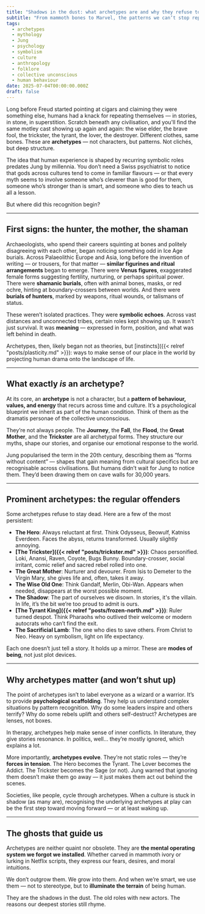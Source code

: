```yaml
---
title: "Shadows in the dust: what archetypes are and why they refuse to die"
subtitle: "From mammoth bones to Marvel, the patterns we can’t stop repeating"
tags:
  - archetypes
  - mythology
  - Jung
  - psychology
  - symbolism
  - culture
  - anthropology
  - folklore
  - collective unconscious
  - human behaviour
date: 2025-07-04T00:00:00.000Z
draft: false
---
```


Long before Freud started pointing at cigars and claiming they were something else, humans had a knack for repeating themselves — in stories, in stone, in superstition. Scratch beneath any civilisation, and you'll find the same motley cast showing up again and again: the wise elder, the brave fool, the trickster, the tyrant, the lover, the destroyer. Different clothes, same bones. These are **archetypes** — not characters, but patterns. Not clichés, but deep structure.

The idea that human experience is shaped by recurring symbolic roles predates Jung by millennia. You don’t need a Swiss psychiatrist to notice that gods across cultures tend to come in familiar flavours — or that every myth seems to involve someone who’s cleverer than is good for them, someone who’s stronger than is smart, and someone who dies to teach us all a lesson.

But where did this recognition begin?

---

## First signs: the hunter, the mother, the shaman

Archaeologists, who spend their careers squinting at bones and politely disagreeing with each other, began noticing something odd in Ice Age burials. Across Palaeolithic Europe and Asia, long before the invention of writing — or trousers, for that matter — **similar figurines and ritual arrangements** began to emerge. There were **Venus figures**, exaggerated female forms suggesting fertility, nurturing, or perhaps spiritual power. There were **shamanic burials**, often with animal bones, masks, or red ochre, hinting at boundary-crossers between worlds. And there were **burials of hunters**, marked by weapons, ritual wounds, or talismans of status.

These weren’t isolated practices. They were **symbolic echoes**. Across vast distances and unconnected tribes, certain roles kept showing up. It wasn't just survival. It was **meaning** — expressed in form, position, and what was left behind in death.

Archetypes, then, likely began not as theories, but [instincts]({{< relref "posts/plasticity.md" >}}): ways to make sense of our place in the world by projecting human drama onto the landscape of life.

---

## What exactly *is* an archetype?

At its core, an **archetype** is not a character, but a **pattern of behaviour, values, and energy** that recurs across time and culture. It’s a psychological blueprint we inherit as part of the human condition. Think of them as the dramatis personae of the collective unconscious.

They’re not always people. The **Journey**, the **Fall**, the **Flood**, the **Great Mother**, and the **Trickster** are all archetypal forms. They structure our myths, shape our stories, and organise our emotional response to the world.

Jung popularised the term in the 20th century, describing them as “forms without content” — shapes that gain meaning from cultural specifics but are recognisable across civilisations. But humans didn’t wait for Jung to notice them. They’d been drawing them on cave walls for 30,000 years.

---

## Prominent archetypes: the regular offenders

Some archetypes refuse to stay dead. Here are a few of the most persistent:

* **The Hero**: Always reluctant at first. Think Odysseus, Beowulf, Katniss Everdeen. Faces the abyss, returns transformed. Usually slightly annoying.
* **[The Trickster]({{< relref "posts/trickster.md" >}})**: Chaos personified. Loki, Anansi, Raven, Coyote, Bugs Bunny. Boundary-crosser, social irritant, comic relief and sacred rebel rolled into one.
* **The Great Mother**: Nurturer and devourer. From Isis to Demeter to the Virgin Mary, she gives life and, often, takes it away.
* **The Wise Old One**: Think Gandalf, Merlin, Obi-Wan. Appears when needed, disappears at the worst possible moment.
* **The Shadow**: The part of ourselves we disown. In stories, it's the villain. In life, it’s the bit we’re too proud to admit is ours.
* **[The Tyrant King]({{< relref "posts/frozen-north.md" >}})**: Ruler turned despot. Think Pharaohs who outlived their welcome or modern autocrats who can’t find the exit.
* **The Sacrificial Lamb**: The one who dies to save others. From Christ to Neo. Heavy on symbolism, light on life expectancy.

Each one doesn’t just tell a story. It holds up a mirror. These are **modes of being**, not just plot devices.

---

## Why archetypes matter (and won’t shut up)

The point of archetypes isn’t to label everyone as a wizard or a warrior. It’s to provide **psychological scaffolding**. They help us understand complex situations by pattern recognition. Why do some leaders inspire and others terrify? Why do some rebels uplift and others self-destruct? Archetypes are lenses, not boxes.

In therapy, archetypes help make sense of inner conflicts. In literature, they give stories resonance. In politics, well... they’re mostly ignored, which explains a lot.

More importantly, **archetypes evolve**. They’re not static roles — they’re **forces in tension**. The Hero becomes the Tyrant. The Lover becomes the Addict. The Trickster becomes the Sage (or not). Jung warned that ignoring them doesn’t make them go away — it just makes them act out behind the scenes.

Societies, like people, cycle through archetypes. When a culture is stuck in shadow (as many are), recognising the underlying archetypes at play can be the first step toward moving forward — or at least waking up.

---

## The ghosts that guide us

Archetypes are neither quaint nor obsolete. They are **the mental operating system we forgot we installed**. Whether carved in mammoth ivory or lurking in Netflix scripts, they express our fears, desires, and moral intuitions.

We don’t outgrow them. We grow into them. And when we’re smart, we use them — not to stereotype, but to **illuminate the terrain** of being human.

They are the shadows in the dust. The old roles with new actors. The reasons our deepest stories still rhyme.

